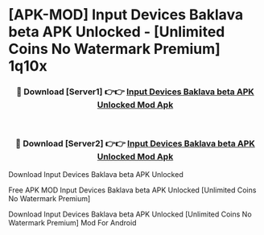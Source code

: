 # [APK-MOD] Input Devices Baklava beta APK Unlocked - [Unlimited Coins No Watermark Premium] 1q10x



<div align="center">
<h3>🔴 Download [Server1] 👉👉 <a href="https://momento.my/?title=Input_Devices_Baklava_beta_APK_Unlocked">Input Devices Baklava beta APK Unlocked Mod Apk</a></h3><br>

<h3>🔴 Download [Server2] 👉👉 <a href="https://momento.my/?title=Input_Devices_Baklava_beta_APK_Unlocked">Input Devices Baklava beta APK Unlocked Mod Apk</a></h3>
</div>



Download Input Devices Baklava beta APK Unlocked 

Free APK MOD Input Devices Baklava beta APK Unlocked [Unlimited Coins No Watermark Premium]

Download Input Devices Baklava beta APK Unlocked [Unlimited Coins No Watermark Premium] Mod For Android
